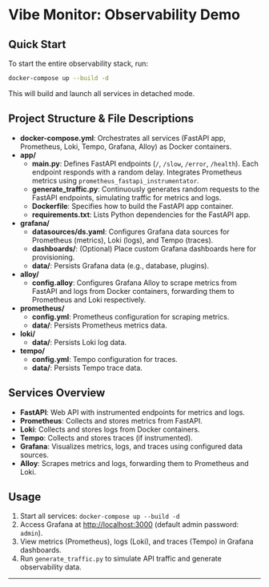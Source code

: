 # Vibe Monitor: Observability Demo

## Quick Start

To start the entire observability stack, run:

```sh
docker-compose up --build -d
```
This will build and launch all services in detached mode.

## Project Structure & File Descriptions

- **docker-compose.yml**: Orchestrates all services (FastAPI app, Prometheus, Loki, Tempo, Grafana, Alloy) as Docker containers.
- **app/**
	- **main.py**: Defines FastAPI endpoints (`/`, `/slow`, `/error`, `/health`). Each endpoint responds with a random delay. Integrates Prometheus metrics using `prometheus_fastapi_instrumentator`.
	- **generate_traffic.py**: Continuously generates random requests to the FastAPI endpoints, simulating traffic for metrics and logs.
	- **Dockerfile**: Specifies how to build the FastAPI app container.
	- **requirements.txt**: Lists Python dependencies for the FastAPI app.
- **grafana/**
	- **datasources/ds.yaml**: Configures Grafana data sources for Prometheus (metrics), Loki (logs), and Tempo (traces).
	- **dashboards/**: (Optional) Place custom Grafana dashboards here for provisioning.
	- **data/**: Persists Grafana data (e.g., database, plugins).
- **alloy/**
	- **config.alloy**: Configures Grafana Alloy to scrape metrics from FastAPI and logs from Docker containers, forwarding them to Prometheus and Loki respectively.
- **prometheus/**
	- **config.yml**: Prometheus configuration for scraping metrics.
	- **data/**: Persists Prometheus metrics data.
- **loki/**
	- **data/**: Persists Loki log data.
- **tempo/**
	- **config.yml**: Tempo configuration for traces.
	- **data/**: Persists Tempo trace data.

## Services Overview

- **FastAPI**: Web API with instrumented endpoints for metrics and logs.
- **Prometheus**: Collects and stores metrics from FastAPI.
- **Loki**: Collects and stores logs from Docker containers.
- **Tempo**: Collects and stores traces (if instrumented).
- **Grafana**: Visualizes metrics, logs, and traces using configured data sources.
- **Alloy**: Scrapes metrics and logs, forwarding them to Prometheus and Loki.

## Usage

1. Start all services: `docker-compose up --build -d`
2. Access Grafana at [http://localhost:3000](http://localhost:3000) (default admin password: `admin`).
3. View metrics (Prometheus), logs (Loki), and traces (Tempo) in Grafana dashboards.
4. Run `generate_traffic.py` to simulate API traffic and generate observability data.

---

